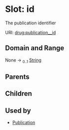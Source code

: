 
# Slot: id


The publication identifier

URI: [drug:publication__id](http://w3id.org/ontogpt/drug/publication__id)


## Domain and Range

None &#8594;  <sub>0..1</sub> [String](types/String.md)

## Parents


## Children


## Used by

 * [Publication](Publication.md)
